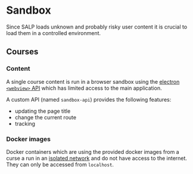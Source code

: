 # Sandbox
Since SALP loads unknown and probably risky user content it is crucial to load them in a controlled environment.

## Courses
### Content
A single course content is run in a browser sandbox using the [electron `<webview>` API](https://electronjs.org/docs/api/webview-tag) which has limited access to the main application.

A custom API (named `sandbox-api`) provides the following features:
* updating the page title
* change the current route
* tracking

### Docker images
Docker containers which are using the provided docker images from a curse a run in an [isolated network](https://docs.docker.com/network/network-tutorial-standalone/) and do not have access to the internet. They can only be accessed from `localhost`.
